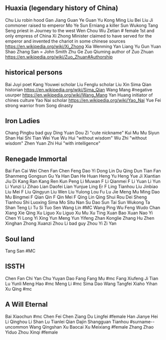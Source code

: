 
## Huaxia (legendary history of China)
Chu Liu robin hood
Gan Jiang
Guan Ye
Guan Yu
Kong Ming
Liu Bei
Liu Ji commoner raised to emperor
Mo Ye
Sun Erniang a killer
Sun Wukong
Tang Seng priest in Journey to the west
Wen Chou
Wu Zetian # female 1st and only empress of China
Xi Zhong Minister claimed to have served for the emperor and invented the chariot in some chinese sources https://en.wikipedia.org/wiki/Xi_Zhong
Xia Wenming
Yan Liang
Yu Gun
Yuan Shao
Zhang San = John Smith
Zhu Ge
Zuo Qiuming author of Zuo Zhuan https://en.wikipedia.org/wiki/Zuo_Zhuan#Authorship


## historical persons
Bai Juyi  poet
Kang Youwei scholar
Liu Fenglu scholar
Liu Xin
Sima Qian historian https://en.wikipedia.org/wiki/Sima_Qian
Wang Mang #negative usurper https://en.wikipedia.org/wiki/Wang_Mang
Yan Huang initiator of chines culture
Yao Nai scholar https://en.wikipedia.org/wiki/Yao_Nai
Yue Fei   strong warrior from Song dinasty


## Iron Ladies
Chang Pingbu bad guy
Ding Yuan
Dou Zi "cute nickname"
Kui Mu
Mu Siyun
Shan Hai
Shi Tian
Wei Yue
Wu Hui "without wisdom"
Wu Zhi "without wisdom"
Zhen Yuan
Zhi Hui "with intelligence"


## Renegade Immortal
Bai Fan
Cai Wei
Chen Fan
Chen Feng
Dao Yi
Dong Lin
Du Qing
Dun Tian
Fan Shanmeng
Gongsun
Gu Ya
Han Dan
He Huan
Heng Yu
Heng Yue
Ji Xiantian
Jiu Di
Kang Ran
Kang Ren
Kun Peng
Li Muwan F
Li Qianmei F
Li Yuan
Li Yun
Li Yunzi
Li Zihao
Lian Daofei
Lian Yunjue
Ling Er F
Ling Tianhou
Liu Jinbiao
Liu Mei F
Liu Qingyun
Liu Wen
Liu Yulong
Lou Fu
Lu Jie
Meng Mu
Ming Dao
Mu Bingmei F
Qian Qin F
Qin Mei F
Qing Lin
Qing Shui
Rou Dei
Sheng Tianhou
Shi Luoxing
Sima Mo
Situ Nan
Su Dao
Sun Tai
Sun Wukong
Ta Shan
Teng Li
Tu Si
Tuo Sen
Wang Lin #MC
Wang Ping
Wu Feng
Wudo Chan
Xiang
Xie Qing
Xu Liguo
Xu Liguo
Xu Mu
Xu Ting
Xuan Bao
Xuan Nao
Yi Chen
Yi Long
Yi Xing
Yun Meng
Yun Yifeng
Zhan Konglie
Zhang Hu
Zhen Xinghan
Zhong Xuanzi
Zhou Li bad guy
Zhou Yi
Zi Yan


## Soul land
Tang San #MC


## ISSTH
Chen Fan
Chi Yan
Chu Yuyan
Dao Fang
Fang Mu #mc
Fang Xiufeng
Ji Tian
Lu Yunli
Meng Hao #mc
Meng Li #mc
Sima Dao
Wang Tangfei
Xiaho Yihan
Xu Qing #mc


## A Will Eternal
Bai Xiaochun #mc
Chen Fei
Chen Ziang
Du Lingfei #female
Han Jianye
Hei
Li Qinghou
Li Shan
Lu Tianlei
Qian Dajin
Shangguan Tianhou #surname--uncommon
Wang Qingshan
Xu Baocai
Xu Meixiang #female
Zhang
Zhao Yiduo
Zhou Xinqi #female
